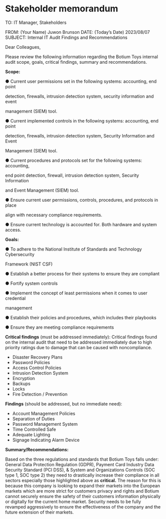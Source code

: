 
# Stakeholder memorandum

TO: IT Manager, Stakeholders

FROM: (Your Name) Juwon Brunson
DATE: (Today’s Date) 2023/08/07
SUBJECT: Internal IT Audit Findings and Recommendations

Dear Colleagues,

Please review the following information regarding the Botium Toys internal audit scope, goals, critical findings, summary and recommendations.

**Scope:**

● Current user permissions set in the following systems: accounting, end point

detection, firewalls, intrusion detection system, security information and event

management (SIEM) tool.

● Current implemented controls in the following systems: accounting, end point

detection, firewalls, intrusion detection system, Security Information and Event

Management (SIEM) tool.

● Current procedures and protocols set for the following systems: accounting,

end point detection, firewall, intrusion detection system, Security Information

and Event Management (SIEM) tool.

● Ensure current user permissions, controls, procedures, and protocols in place

align with necessary compliance requirements.

● Ensure current technology is accounted for. Both hardware and system access.

**Goals:**

● To adhere to the National Institute of Standards and Technology Cybersecurity

Framework (NIST CSF)

● Establish a better process for their systems to ensure they are compliant

● Fortify system controls

● Implement the concept of least permissions when it comes to user credential

management

● Establish their policies and procedures, which includes their playbooks

● Ensure they are meeting compliance requirements

**Critical findings** (must be addressed immediately): Critical findings found on the internal audit that need to be addressed immediately due to high priority ratings due to damage that can be caused with noncompliance.

* Disaster Recovery Plans
* Password Policies
* Access Control Policies
* Intrusion Detection System
* Encryption
* Backups
* Locks
* Fire Detection / Prevention

**Findings** (should be addressed, but no immediate need):

* Account Management Policies
* Separation of Duties
* Password Management System
* Time Controlled Safe
* Adequate Lighting
* Signage Indicating Alarm Device

**Summary/Recommendations:**

Based on the three regulations and standards that Botium Toys falls under: General Data Protection Regulation (GDPR), Payment Card Industry Data Security Standard (PCI DSS), & System and Organizations Controls (SOC type 1, SOC type 2) they need to drastically increase their compliance in all sectors especially those highlighted above as **critical.** The reason for this is because this company is looking to expand their markets into the European markets which are more strict for customers privacy and rights and Botium cannot securely ensure the safety of their customers information physically or digitally for the current home market. Security needs to be fully revamped aggressively to ensure the effectiveness of the company and the future extension of their markets.

